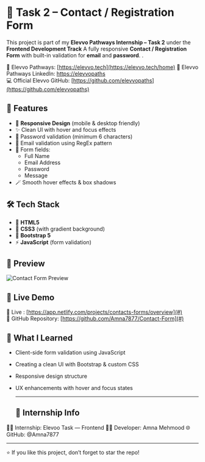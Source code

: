 
# 📩 Task 2 – Contact / Registration Form

This project is part of my **Elevvo Pathways Internship – Task 2** under the **Frontend Development Track**
A fully responsive **Contact / Registration Form** with built-in validation for **email** and **password**.
.

🔗 Elevvo Pathways: [https://elevvo.tech](https://elevvo.tech/home)
🔗 Elevvo Pathways LinkedIn: [https://elevvopaths](https://www.linkedin.com/company/elevvopaths/)  
💻 Official Elevvo GitHub: [https://github.com/elevvopaths](https://github.com/elevvopaths)

## 🌟 Features

- 📱 **Responsive Design** (mobile & desktop friendly)  
- ✨ Clean UI with hover and focus effects  
- 🔐 Password validation (minimum 6 characters)  
- 📧 Email validation using RegEx pattern  
- 📝 Form fields:
  - Full Name
  - Email Address
  - Password
  - Message
- 🪄 Smooth hover effects & box shadows

## 🛠️ Tech Stack

- 🧭 **HTML5**  
- 🎨 **CSS3** (with gradient background)  
- 🧰 **Bootstrap 5**  
- ⚡ **JavaScript** (form validation)

## 📸 Preview

![Contact Form Preview](https://github.com/Amna7877/Contact-Form-Task-2/blob/main/preview.png?raw=true)


## 🚀 Live Demo

🔗 Live : [https://app.netlify.com/projects/contacts-forms/overview](#)  
📂 GitHub Repository: [https://github.com/Amna7877/Contact-Form](#) 


## 🧠 What I Learned

- Client-side form validation using JavaScript  
- Creating a clean UI with Bootstrap & custom CSS  
- Responsive design structure  
- UX enhancements with hover and focus states

  ---
  
  ## 📢 Internship Info

👩‍💻 Internship: Elevoo Task — Frontend
🧑‍🎓 Developer: Amna Mehmood
🌐 GitHub: @Amna7877

---
⭐ If you like this project, don’t forget to star the repo!


